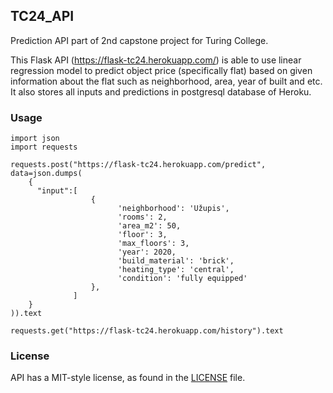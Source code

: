 ## TC24_API

Prediction API part of 2nd capstone project for Turing College. 

This Flask API (https://flask-tc24.herokuapp.com/) is able to use linear regression model to predict object price (specifically flat) based on given information about the flat such as neighborhood, area, year of built and etc. It also stores all inputs and predictions in postgresql database of Heroku.

### Usage

```
import json
import requests

requests.post("https://flask-tc24.herokuapp.com/predict", data=json.dumps(
    {
      "input":[
                  {
                        'neighborhood': 'Užupis', 
                        'rooms': 2, 
                        'area_m2': 50, 
                        'floor': 3, 
                        'max_floors': 3, 
                        'year': 2020, 
                        'build_material': 'brick', 
                        'heating_type': 'central', 
                        'condition': 'fully equipped'
                  }, 
              ]
    }
)).text

requests.get("https://flask-tc24.herokuapp.com/history").text
```

### License

API has a MIT-style license, as found in the [LICENSE](LICENSE) file.